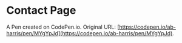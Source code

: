 # Contact Page

A Pen created on CodePen.io. Original URL: [https://codepen.io/ab-harris/pen/MYgYpJd](https://codepen.io/ab-harris/pen/MYgYpJd).


